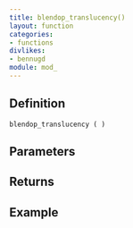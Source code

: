 ```yaml
---
title: blendop_translucency()
layout: function
categories:
- functions
divlikes:
- bennugd
module: mod_
---
```


## Definition

    blendop_translucency ( )

## Parameters

## Returns

## Example
